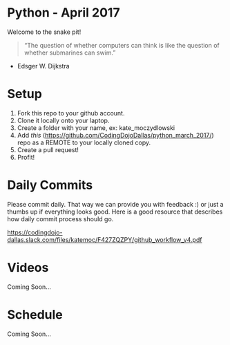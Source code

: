 Python - April 2017
====================

Welcome to the snake pit! 

> “The question of whether computers can think is like the question of whether submarines can swim.”
- Edsger W. Dijkstra

# Setup
 1. Fork this repo to your github account.
 2. Clone it locally onto your laptop.
 3. Create a folder with your name, ex: kate_moczydlowski
 4. Add *this* (https://github.com/CodingDojoDallas/python_march_2017/) repo as a REMOTE to your locally cloned copy.
 5. Create a pull request! 
 6. Profit!
 
# Daily Commits

Please commit daily. That way we can provide you with feedback :) or just a thumbs up if everything looks good. Here is a good resource that describes how daily commit process should go.

https://codingdojo-dallas.slack.com/files/katemoc/F427ZQZPY/github_workflow_v4.pdf

# Videos
Coming Soon...

# Schedule
Coming Soon...
